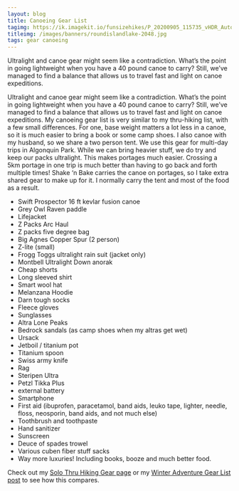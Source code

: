 ```yaml
---
layout: blog
title: Canoeing Gear List
tagimg: https://ik.imagekit.io/funsizehikes/P_20200905_115735_vHDR_Auto_HP_paPidENiq.jpg?tr=w-320
titleimg: /images/banners/roundislandlake-2048.jpg
tags: gear canoeing
---
```


Ultralight and canoe gear might seem like a contradiction. What’s the point in going lightweight when you have a 40 pound canoe to carry? Still, we’ve managed to find a balance that allows us to travel fast and light on canoe expeditions.

Ultralight and canoe gear might seem like a contradiction. What’s the point in going lightweight when you have a 40 pound canoe to carry? Still, we’ve managed to find a balance that allows us to travel fast and light on canoe expeditions. My canoeing gear list is very similar to my thru-hiking list, with a few small differences. For one, base weight matters a lot less in a canoe, so it is much easier to bring a book or some camp shoes. I also canoe with my husband, so we share a two person tent. We use this gear for multi-day trips in Algonquin Park. While we can bring heavier stuff, we do try and keep our packs ultralight. This makes portages much easier. Crossing a 5km portage in one trip is much better than having to go back and forth multiple times! Shake ‘n Bake carries the canoe on portages, so I take extra shared gear to make up for it. I normally carry the tent and most of the food as a result. 

- Swift Prospector 16 ft kevlar fusion canoe
- Grey Owl Raven paddle
- Lifejacket
- Z Packs Arc Haul
- Z packs five degree bag
- Big Agnes Copper Spur (2 person)
- Z-lite (small)
- Frogg Toggs ultralight rain suit (jacket only)
- Montbell Ultralight Down anorak
- Cheap shorts
- Long sleeved shirt
- Smart wool hat
- Melanzana Hoodie
- Darn tough socks
- Fleece gloves
- Sunglasses
- Altra Lone Peaks
- Bedrock sandals (as camp shoes when my altras get wet)
- Ursack
- Jetboil / titanium pot
- Titanium spoon
- Swiss army knife
- Rag
- Steripen Ultra
- Petzl Tikka Plus
- external battery
- Smartphone
- First aid (ibuprofen, paracetamol, band aids, leuko tape, lighter, needle, floss, neosporin, band aids, and not much else)
- Toothbrush and toothpaste
- Hand sanitizer
- Sunscreen
- Deuce of spades trowel
- Various cuben fiber stuff sacks
- Way more luxuries! Including books, booze and much better food.

Check out my [Solo Thru Hiking Gear page](/blog/SoloThruHikingGear.html) or my [Winter Adventure Gear List post](/blog/WinterAdventureGear.html) to see how this compares.
